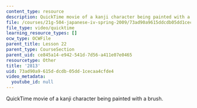 ```yaml
---
content_type: resource
description: QuickTime movie of a kanji character being painted with a brush.
file: /courses/21g-504-japanese-iv-spring-2009/73ad90a9615ddcdb05dd1cecaa4cfde4_2813.mov
file_type: video/quicktime
learning_resource_types: []
ocw_type: OCWFile
parent_title: Lesson 22
parent_type: CourseSection
parent_uid: ce845a14-e942-541d-7d56-a411e07e0465
resourcetype: Other
title: '2813'
uid: 73ad90a9-615d-dcdb-05dd-1cecaa4cfde4
video_metadata:
  youtube_id: null
---
```

QuickTime movie of a kanji character being painted with a brush.